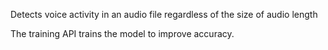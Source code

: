 Detects voice activity in an audio file regardless of the size of audio length

The training API trains the model to improve accuracy. 
